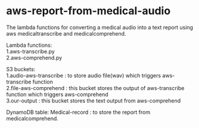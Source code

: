 # aws-report-from-medical-audio
The lambda functions for converting a medical audio into a text report using aws medicaltranscribe and medicalcomprehend.</br>

Lambda functions:</br>
   1.aws-transcribe.py</br>
   2.aws-comprehend.py</br>
   
S3 buckets:</br>
   1.audio-aws-transcribe : to store audio file(wav) which triggers aws-transcribe function</br> 
   2.file-aws-comprehend  : this bucket stores the output of aws-transcribe function which triggers aws-comprehend</br>
   3.our-output           : this bucket stores the text output from aws-comprehend</br>
   
 DynamoDB table:
   Medical-record : to store the report from medicalcomprehend.
   
   
 
